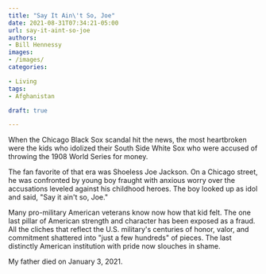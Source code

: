 ```yaml
---
title: "Say It Ain\'t So, Joe"
date: 2021-08-31T07:34:21-05:00
url: say-it-aint-so-joe
authors: 
- Bill Hennessy
images: 
- /images/
categories: 

- Living
tags: 
- Afghanistan

draft: true

---
```


When the Chicago Black Sox scandal hit the news, the most heartbroken were the kids who idolized their South Side White Sox who were accused of throwing the 1908 World Series for money. 

The fan favorite of that era was Shoeless Joe Jackson. On a Chicago street, he was confronted by young boy fraught with anxious worry over the accusations leveled against his childhood heroes. The boy looked up as idol and said, "Say it ain't so, Joe." 

Many pro-military American veterans know now how that kid felt. The one last pillar of American strength and character has been exposed as a fraud. All the cliches that reflect the U.S. military's centuries of honor, valor, and commitment shattered into "just a few hundreds" of pieces. The last distinctly American institution with pride now slouches in shame. 

My father died on January 3, 2021. 